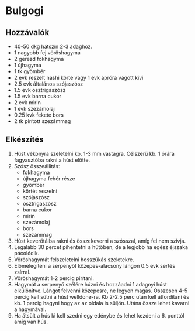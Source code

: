 # Bulgogi

## Hozzávalók
- 40-50 dkg hátszín 2-3 adaghoz.
- 1 nagyobb fej vöröshagyma
- 2 gerezd fokhagyma
- 1 újhagyma
- 1 tk gyömbér
- 2 evk reszelt nashi körte vagy 1 evk apróra vágott kivi
- 2.5 evk általános szójaszósz
- 1.5 evk osztrigaszósz
- 1.5 evk barna cukor
- 2 evk mirin
- 1 evk szezámolaj
- 0.25 kvk fekete bors
- 2 tk pirított szezámmag

## Elkészítés
1. Húst vékonyra szeletelni kb. 1-3 mm vastagra. Célszerű kb. 1 órára fagyasztóba rakni a húst előtte.
2. Szósz összeállítás:
   - fokhagyma
   - újhagyma fehér része
   - gyömbér
   - körtét reszelni
   - szójaszósz
   - osztrigaszósz
   - barna cukor
   - mirin
   - szezámolaj
   - bors
   - szezámmag
3. Húst keverőtálba rakni és összekeverni a szósszal, amíg fel nem szívja.
4. Legalább 30 percet pihentetni a hűtőben, de a legjobb ha egész éjszaka pácolódik.
5. Vöröshagymát felszeletelni hosszúkás szeletekre.
6. Előmelegíteni a serpenyőt közepes-alacsony lángon 0.5 evk sertés zsírral.
7. Vöröshagymát 1-2 percig pirítani.
8. Hagymát a serpenyő szélére húzni és hozzáadni 1 adagnyi húst elkülönítve. Lángot felvenni közepesre, ne legyen magas. Összesen 4-5 percig kell sütni a húst welldone-ra. Kb 2-2.5 perc után kell átfordítani és kb. 1 percig hagyni hogy az az oldala is süljön. Utána össze lehet kavarni a hagymával.
9. Ha átsült a hús ki kell szedni egy edénybe és lehet kezdeni a 6. ponttól amíg van hús.
